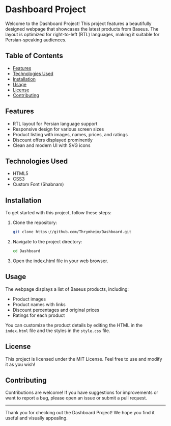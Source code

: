 # Dashboard Project

Welcome to the Dashboard Project! This project features a beautifully designed webpage that showcases the latest products from Baseus. The layout is optimized for right-to-left (RTL) languages, making it suitable for Persian-speaking audiences.

## Table of Contents

- [Features](#features)
- [Technologies Used](#technologies-used)
- [Installation](#installation)
- [Usage](#usage)
- [License](#license)
- [Contributing](#contributing)

## Features

- RTL layout for Persian language support
- Responsive design for various screen sizes
- Product listing with images, names, prices, and ratings
- Discount offers displayed prominently
- Clean and modern UI with SVG icons

## Technologies Used

- HTML5
- CSS3
- Custom Font (Shabnam)

## Installation

To get started with this project, follow these steps:

1. Clone the repository:
   ```bash
   git clone https://github.com/Thrymheim/Dashboard.git
2. Navigate to the project directory:
   ```bash
   cd Dashboard
3. Open the index.html file in your web browser.

## Usage

The webpage displays a list of Baseus products, including:

- Product images
- Product names with links
- Discount percentages and original prices
- Ratings for each product

You can customize the product details by editing the HTML in the `index.html` file and the styles in the `style.css` file.

## License

This project is licensed under the MIT License. Feel free to use and modify it as you wish!

## Contributing

Contributions are welcome! If you have suggestions for improvements or want to report a bug, please open an issue or submit a pull request.

---

Thank you for checking out the Dashboard Project! We hope you find it useful and visually appealing.

